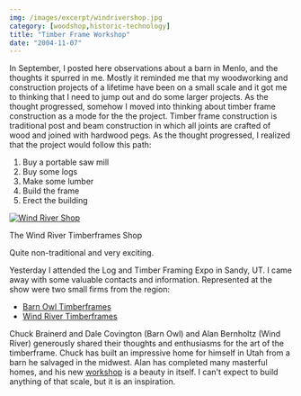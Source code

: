 ```yaml
---
img: /images/excerpt/windrivershop.jpg
category: [woodshop,historic-technology]
title: "Timber Frame Workshop"
date: "2004-11-07"
---
```


In September, I posted here observations about a barn in Menlo, and the thoughts it spurred in me. Mostly it reminded me that my woodworking and construction projects of a lifetime have been on a small scale and it got me to thinking that I need to jump out and do some larger projects. As the thought progressed, somehow I moved into thinking about timber frame construction as a mode for the the project. Timber frame construction is traditional post and beam construction in which all joints are crafted of wood and joined with hardwood pegs. As the thought progressed, I realized that the project would follow this path:

1. Buy a portable saw mill
2. Buy some logs
3. Make some lumber
4. Build the frame
5. Erect the building

[![Wind River Shop](/images/windrivershop.jpg)](http://www.windriver-timberframes.com/shop.html)

The Wind River Timberframes Shop

Quite non-traditional and very exciting.

Yesterday I attended the Log and Timber Framing Expo in Sandy, UT. I came away with some valuable contacts and information. Represented at the show were two small firms from the region:

- [Barn Owl Timberframes](http://www.barnowltimberframes.com)
- [Wind River Timberframes](http://www.windriver-timberframes.com)

Chuck Brainerd and Dale Covington (Barn Owl) and Alan Bernholtz (Wind River) generously shared their thoughts and enthusiasms for the art of the timberframe. Chuck has built an impressive home for himself in Utah from a barn he salvaged in the midwest. Alan has completed many masterful homes, and his new [workshop](http://www.windriver-timberframes.com/shop.html) is a beauty in itself. I can't expect to build anything of that scale, but it is an inspiration.


